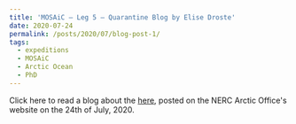 ```yaml
---
title: 'MOSAiC – Leg 5 – Quarantine Blog by Elise Droste'
date: 2020-07-24
permalink: /posts/2020/07/blog-post-1/
tags:
  - expeditions
  - MOSAiC
  - Arctic Ocean
  - PhD
---
```


Click here to read a blog about the [here](https://www.arctic.ac.uk/mosaic-leg-5-quarantine-blog-by-elise-droste/), posted on the NERC Arctic Office's website on the 24th of July, 2020. 